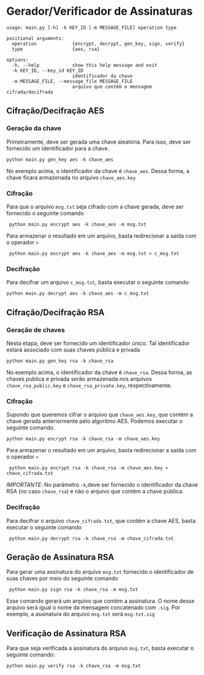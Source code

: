 #  Gerador/Verificador de Assinaturas

```
usage: main.py [-h] -k KEY_ID [-m MESSAGE_FILE] operation type

positional arguments:
  operation             {encrypt, decrypt, gen_key, sign, verify}
  type                  {aes, rsa}

options:
  -h, --help            show this help message and exit
  -k KEY_ID, --key_id KEY_ID
                        identificador da chave
  -m MESSAGE_FILE, --message_file MESSAGE_FILE
                        arquivo que contém a mensagem cifrada/decifrada
```


## Cifração/Decifração AES

### Geração da chave

Primeiramente, deve ser gerada uma chave aleatória. Para isso, deve ser fornecido um identificador para a chave.

```
python main.py gen_key aes -k chave_aes
```

No exemplo acima, o identificador da chave é `chave_aes`. Dessa forma, a chave ficara armazenada no arquivo `chave_aes.key`


### Cifração

Para que o arquivo `msg.txt` seja cifrado com a chave gerada, deve ser fornecido o seguinte comando

```
 python main.py encrypt aes -k chave_aes -m msg.txt 
```

Para armazenar o resultado em um arquivo, basta redirecionar a saída com o operador `>`

```
 python main.py encrypt aes -k chave_aes -m msg.txt > c_msg.txt
```

### Decifração

Para decifrar um arquivo `c_msg.txt`, basta executar o seguinte comando

```
python main.py decrypt aes -k chave_aes -m c_msg.txt
```


## Cifração/Decifração RSA

### Geração de chaves

Nesta etapa, deve ser fornecido um identificador único. Tal identificador estará associado com suas chaves pública e privada

```
python main.py gen_key rsa -k chave_rsa
```

No exemplo acima, o identificador da chave é `chave_rsa`. Dessa forma, as chaves publica e privada serão armazenada nos arquivos `chave_rsa_public.key` e `chave_rsa_private.key`, respectivamente.

### Cifração

Supondo que queremos cifrar o arquivo que `chave_aes.key`, que contém a chave gerada anteriormente pelo algoritmo AES. Podemos executar o seguinte comando.

```
python main.py encrypt rsa -k chave_rsa -m chave_aes.key
```

Para armazenar o resultado em um arquivo, basta redirecionar a saída com o operador `>`

```
 python main.py encrypt rsa -k chave_rsa -m chave_aes.key > chave_cifrada.txt
 ```


*IMPORTANTE*: No parâmetro `-k`,deve ser fornecido o identificador da chave RSA (no caso `chave_rsa`) e não o arquivo que contém a chave pública.

### Decifração

Para decifrar o arquivo `chave_cifrada.txt`, que contém a chave AES, basta executar o seguinte comando

```
 python main.py decrypt rsa -k chave_rsa -m chave_cifrada.txt
```


## Geração de Assinatura RSA

Para gerar uma assinatura do arquivo `msg.txt` fornecido o identificador de suas chaves por meio do seguinte comando

```
 python main.py sign rsa -k chave_rsa -m msg.txt
```

Esse comando gerará um arquivo que contém a assinatura. O nome desse arquivo será igual o nome da mensagem concatenado com `.sig`. Por exemplo, a assinatura do arquivo `msg.txt` será `msg.txt.sig`

## Verificação de Assinatura RSA

Para que seja verificada a assinatura do arquivo `msg.txt`, basta executar o seguinte comando:

```
python main.py verify rsa -k chave_rsa -m msg.txt
```


